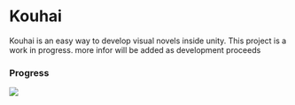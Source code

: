 # Kouhai
Kouhai is an easy way to develop visual novels inside unity.
This project is a work in progress. more infor will be added as development proceeds
### Progress
![](https://media2.giphy.com/media/6jwiLLofYk0Q2nKIPg/giphy.gif?cid=790b7611bc1d0fd571e5efec636c3d1765149840314329a6&rid=giphy.gif&ct=g)
